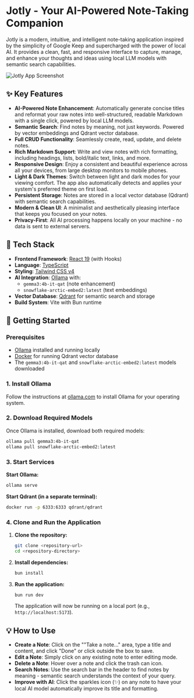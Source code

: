 
# Jotly - Your AI-Powered Note-Taking Companion

Jotly is a modern, intuitive, and intelligent note-taking application inspired by the simplicity of Google Keep and supercharged with the power of local AI. It provides a clean, fast, and responsive interface to capture, manage, and enhance your thoughts and ideas using local LLM models with semantic search capabilities.

![Jotly App Screenshot](https://storage.googleapis.com/fpl-assets/jotly-screenshot.png)

## ✨ Key Features

- **AI-Powered Note Enhancement**: Automatically generate concise titles and reformat your raw notes into well-structured, readable Markdown with a single click, powered by local LLM models.
- **Semantic Search**: Find notes by meaning, not just keywords. Powered by vector embeddings and Qdrant vector database.
- **Full CRUD Functionality**: Seamlessly create, read, update, and delete notes.
- **Rich Markdown Support**: Write and view notes with rich formatting, including headings, lists, bold/italic text, links, and more.
- **Responsive Design**: Enjoy a consistent and beautiful experience across all your devices, from large desktop monitors to mobile phones.
- **Light & Dark Themes**: Switch between light and dark modes for your viewing comfort. The app also automatically detects and applies your system's preferred theme on first load.
- **Persistent Storage**: Notes are stored in a local vector database (Qdrant) with semantic search capabilities.
- **Modern & Clean UI**: A minimalist and aesthetically pleasing interface that keeps you focused on your notes.
- **Privacy-First**: All AI processing happens locally on your machine - no data is sent to external servers.

## 🚀 Tech Stack

- **Frontend Framework**: [React 19](https://react.dev/) (with Hooks)
- **Language**: [TypeScript](https://www.typescriptlang.org/)
- **Styling**: [Tailwind CSS v4](https://tailwindcss.com/)
- **AI Integration**: [Ollama](https://ollama.com/) with:
  - `gemma3:4b-it-qat` (note enhancement)
  - `snowflake-arctic-embed2:latest` (text embeddings)
- **Vector Database**: [Qdrant](https://qdrant.tech/) for semantic search and storage
- **Build System**: Vite with Bun runtime

## 🔧 Getting Started

### Prerequisites
- [Ollama](https://ollama.com/) installed and running locally
- [Docker](https://docker.com/) for running Qdrant vector database
- The `gemma3:4b-it-qat` and `snowflake-arctic-embed2:latest` models downloaded

### 1. Install Ollama
Follow the instructions at [ollama.com](https://ollama.com/) to install Ollama for your operating system.

### 2. Download Required Models
Once Ollama is installed, download both required models:
```bash
ollama pull gemma3:4b-it-qat
ollama pull snowflake-arctic-embed2:latest
```

### 3. Start Services

**Start Ollama:**
```bash
ollama serve
```

**Start Qdrant (in a separate terminal):**
```bash
docker run -p 6333:6333 qdrant/qdrant
```

### 4. Clone and Run the Application

1.  **Clone the repository:**
    ```bash
    git clone <repository-url>
    cd <repository-directory>
    ```

2.  **Install dependencies:**
    ```bash
    bun install
    ```

3.  **Run the application:**
    ```bash
    bun run dev
    ```
    
    The application will now be running on a local port (e.g., `http://localhost:5173`).

## 💡 How to Use

- **Create a Note**: Click on the ""Take a note..." area, type a title and content, and click "Done" or click outside the box to save.
- **Edit a Note**: Simply click on any existing note to enter editing mode.
- **Delete a Note**: Hover over a note and click the trash can icon.
- **Search Notes**: Use the search bar in the header to find notes by meaning - semantic search understands the context of your query.
- **Improve with AI**: Click the sparkles icon (✨) on any note to have your local AI model automatically improve its title and formatting.
